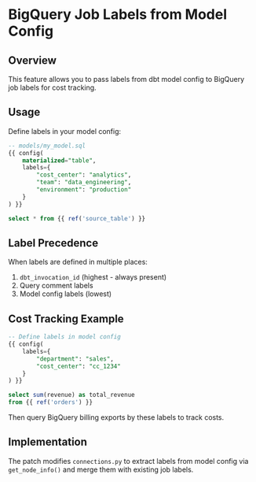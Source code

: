 # BigQuery Job Labels from Model Config

## Overview

This feature allows you to pass labels from dbt model config to BigQuery job labels for cost tracking.

## Usage

Define labels in your model config:

```sql
-- models/my_model.sql
{{ config(
    materialized="table",
    labels={
        "cost_center": "analytics",
        "team": "data_engineering",
        "environment": "production"
    }
) }}

select * from {{ ref('source_table') }}
```

## Label Precedence

When labels are defined in multiple places:
1. `dbt_invocation_id` (highest - always present)
2. Query comment labels
3. Model config labels (lowest)

## Cost Tracking Example

```sql
-- Define labels in model config
{{ config(
    labels={
        "department": "sales",
        "cost_center": "cc_1234"
    }
) }}

select sum(revenue) as total_revenue
from {{ ref('orders') }}
```

Then query BigQuery billing exports by these labels to track costs.

## Implementation

The patch modifies `connections.py` to extract labels from model config via `get_node_info()` and merge them with existing job labels.
